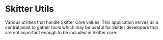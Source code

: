 # Skitter Utils

Various utilities that handle Skitter Core values.
This application serves as a central point to gather tools which may be useful for Skitter developers that are not important enough to be included in Skitter core.
